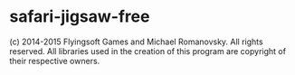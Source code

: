 safari-jigsaw-free
==================

(c) 2014-2015 Flyingsoft Games and Michael Romanovsky. All rights reserved. All libraries used in the creation of this program are copyright of their respective owners.
